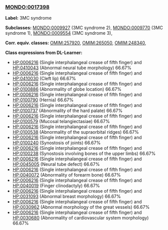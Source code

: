 
### [MONDO:0017398](http://purl.obolibrary.org/obo/MONDO_0017398)
**Label:** 3MC syndrome

**Subclasses:** [MONDO:0009927](http://purl.obolibrary.org/obo/MONDO_0009927) (3MC syndrome 2), [MONDO:0009770](http://purl.obolibrary.org/obo/MONDO_0009770) (3MC syndrome 1), [MONDO:0009554](http://purl.obolibrary.org/obo/MONDO_0009554) (3MC syndrome 3), 

**Corr. equiv. classes:** [OMIM:257920](http://purl.obolibrary.org/obo/OMIM_257920), [OMIM:265050](http://purl.obolibrary.org/obo/OMIM_265050), [OMIM:248340](http://purl.obolibrary.org/obo/OMIM_248340), 

**Class expressions from DL-Learner:**

- [HP:0006216](http://purl.obolibrary.org/obo/HP_0006216) (Single interphalangeal crease of fifth finger) and [HP:0410043](http://purl.obolibrary.org/obo/HP_0410043) (Abnormal neural tube morphology) 66.67%
- [HP:0006216](http://purl.obolibrary.org/obo/HP_0006216) (Single interphalangeal crease of fifth finger) and [HP:0410030](http://purl.obolibrary.org/obo/HP_0410030) (Cleft lip) 66.67%
- [HP:0006216](http://purl.obolibrary.org/obo/HP_0006216) (Single interphalangeal crease of fifth finger) and [HP:0100886](http://purl.obolibrary.org/obo/HP_0100886) (Abnormality of globe location) 66.67%
- [HP:0006216](http://purl.obolibrary.org/obo/HP_0006216) (Single interphalangeal crease of fifth finger) and [HP:0100790](http://purl.obolibrary.org/obo/HP_0100790) (Hernia) 66.67%
- [HP:0006216](http://purl.obolibrary.org/obo/HP_0006216) (Single interphalangeal crease of fifth finger) and [HP:0100737](http://purl.obolibrary.org/obo/HP_0100737) (Abnormality of the hard palate) 66.67%
- [HP:0006216](http://purl.obolibrary.org/obo/HP_0006216) (Single interphalangeal crease of fifth finger) and [HP:0100579](http://purl.obolibrary.org/obo/HP_0100579) (Mucosal telangiectasiae) 66.67%
- [HP:0006216](http://purl.obolibrary.org/obo/HP_0006216) (Single interphalangeal crease of fifth finger) and [HP:0100538](http://purl.obolibrary.org/obo/HP_0100538) (Abnormality of the supraorbital ridges) 66.67%
- [HP:0006216](http://purl.obolibrary.org/obo/HP_0006216) (Single interphalangeal crease of fifth finger) and [HP:0100240](http://purl.obolibrary.org/obo/HP_0100240) (Synostosis of joints) 66.67%
- [HP:0006216](http://purl.obolibrary.org/obo/HP_0006216) (Single interphalangeal crease of fifth finger) and [HP:0100238](http://purl.obolibrary.org/obo/HP_0100238) (Synostosis involving bones of the upper limbs) 66.67%
- [HP:0006216](http://purl.obolibrary.org/obo/HP_0006216) (Single interphalangeal crease of fifth finger) and [HP:0045005](http://purl.obolibrary.org/obo/HP_0045005) (Neural tube defect) 66.67%
- [HP:0006216](http://purl.obolibrary.org/obo/HP_0006216) (Single interphalangeal crease of fifth finger) and [HP:0040072](http://purl.obolibrary.org/obo/HP_0040072) (Abnormality of forearm bone) 66.67%
- [HP:0006216](http://purl.obolibrary.org/obo/HP_0006216) (Single interphalangeal crease of fifth finger) and [HP:0040019](http://purl.obolibrary.org/obo/HP_0040019) (Finger clinodactyly) 66.67%
- [HP:0006216](http://purl.obolibrary.org/obo/HP_0006216) (Single interphalangeal crease of fifth finger) and [HP:0031093](http://purl.obolibrary.org/obo/HP_0031093) (Abnormal breast morphology) 66.67%
- [HP:0006216](http://purl.obolibrary.org/obo/HP_0006216) (Single interphalangeal crease of fifth finger) and [HP:0030962](http://purl.obolibrary.org/obo/HP_0030962) (Abnormal morphology of the great vessels) 66.67%
- [HP:0006216](http://purl.obolibrary.org/obo/HP_0006216) (Single interphalangeal crease of fifth finger) and [HP:0030680](http://purl.obolibrary.org/obo/HP_0030680) (Abnormality of cardiovascular system morphology) 66.67%


